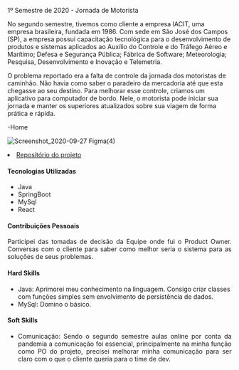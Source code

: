 1º Semestre de 2020 - Jornada de Motorista

No segundo semestre, tivemos como cliente a empresa IACIT, uma empresa brasileira, fundada em 1986. Com sede em São José dos Campos (SP), a empresa possui capacitação tecnológica para o desenvolvimento de produtos e sistemas aplicados ao Auxílio do Controle e do Tráfego Aéreo e Marítimo; Defesa e Segurança Pública; Fábrica de Software; Meteorologia; Pesquisa, Desenvolvimento e Inovação e Telemetria.

O problema reportado era a falta de controle da jornada dos motoristas de caminhão. Não havia como saber o paradeiro da mercadoria até que esta chegasse ao seu destino. Para melhorar esse controle, criamos um aplicativo para computador de bordo. Nele, o motorista pode iniciar sua jornada e manter os superiores atualizados sobre sua viagem de forma prática e rápida.


-Home

![Screenshot_2020-09-27 Figma(4)](https://user-images.githubusercontent.com/58821700/94359958-637ecb80-0080-11eb-9b12-4469e18ba3fc.png)


<li><a href="https://github.com/pdrMottaS/PI-JornadaDeMotoristas">Repositório do projeto</a></li>

#### Tecnologias Utilizadas
- Java
- SpringBoot
- MySql
- React

#### Contribuições Pessoais
<p align="justify">Participei das tomadas de decisão da Equipe onde fui o Product Owner. Conversas com o cliente para saber como melhor seria o sistema para as soluções de seus problemas.</p>
 
#### Hard Skills
- Java: Aprimorei meu conhecimento na linguagem. Consigo criar classes com funções simples sem envolvimento de persistência de dados.
- MySql: Domino o básico.

#### Soft Skills
- <p align="justify">Comunicação: Sendo o segundo semestre aulas online por conta da pandemia a comunicação foi essencial, principalmente na minha função como PO do projeto, precisei melhorar minha comunicação para ser claro com o que o cliente queria para o time de dev.</p>
 
